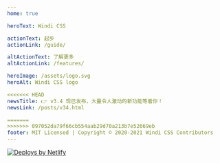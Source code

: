 ```yaml
---
home: true

heroText: Windi CSS

actionText: 起步
actionLink: /guide/

altActionText: 了解更多
altActionLink: /features/

heroImage: /assets/logo.svg
heroAlt: Windi CSS logo

<<<<<<< HEAD
newsTitle: 👉 v3.4 现已发布，大量令人激动的新功能等着你！
newsLink: /posts/v34.html

=======
>>>>>>> 097052da79f66cb554aab29d70a213b7e52669eb
footer: MIT Licensed | Copyright © 2020-2021 Windi CSS Contributors
---
```


<Sponsors />

<InlinePlayground
  :input="`bg-gradient-to-r from-green-400 to-blue-500
text-white text-center italic
px-4 py-2 rounded cursor-default
transition-all duration-400
hover:rounded-2xl
dark:\(from-teal-400 to-yellow-500)`"
  :showCSS="true"
  :showMode="true"
  :showTabs="true"
  :showConfig="false"
  :enableConfig="true"
  :config="{
  shortcuts: {
    btn: 'py-2 px-4 font-semibold rounded-lg shadow-md',
    'btn-green': 'text-white bg-green-500 hover:bg-green-700',
  },
  theme: {
    extend: {
      colors: {
        primary: '#0ea5e9'
      }
    }
  }
}"
/>

<p class="flex justify-center opacity-75 mt-12">
  <a href="https://www.netlify.com" rel="noreferrer" target="_blank">
    <img src="/assets/netlify.svg" alt="Deploys by Netlify">
  </a>
</p>
